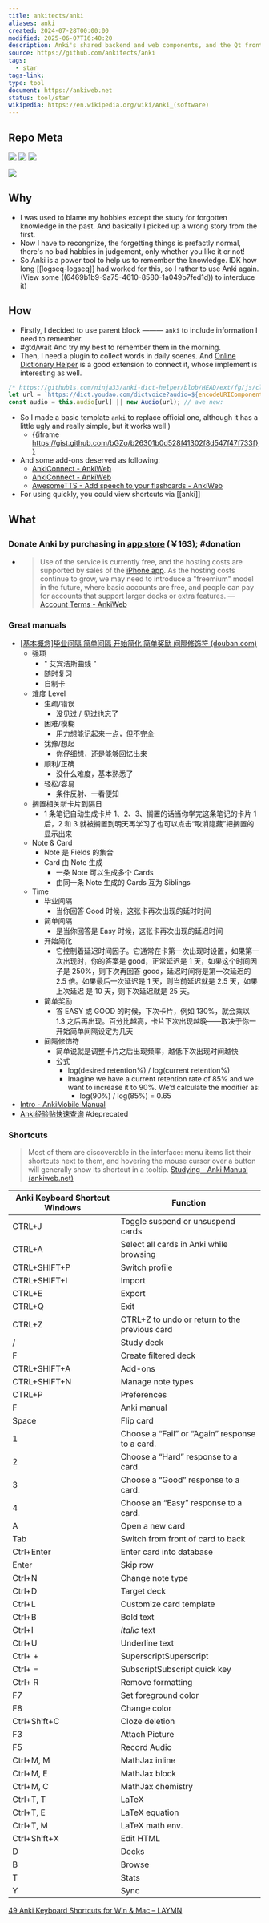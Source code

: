 ```yaml
---
title: ankitects/anki
aliases: anki
created: 2024-07-28T00:00:00
modified: 2025-06-07T16:40:20
description: Anki's shared backend and web components, and the Qt frontend
source: https://github.com/ankitects/anki
tags:
  - star
tags-link: 
type: tool
document: https://ankiweb.net
status: tool/star
wikipedia: https://en.wikipedia.org/wiki/Anki_(software)
---
```


## Repo Meta

![](https://img.shields.io/github/stars/ankitects/anki?style=for-the-badge&label=stars) ![](https://img.shields.io/github/repo-size/ankitects/anki?style=for-the-badge&label=size) ![](https://img.shields.io/github/created-at/ankitects/anki?style=for-the-badge&label=since)

[![](https://github-readme-stats.vercel.app/api/pin/?username=ankitects&repo=anki&bg_color=00000000)](https://github.com/ankitects/anki)

## Why

- I was used to blame my hobbies except the study for forgotten knowledge in the past. And basically I picked up a wrong story from the first.
- Now I have to recongnize, the forgetting things is prefactly normal, there's no bad habbies in judgement, only whether you like it or not!
- So Anki is a power tool to help us to remember the knowledge. IDK how long [[logseq-logseq]] had worked for this, so I rather to use Anki again. (View some ((6469b1b9-9a75-4610-8580-1a049b7fed1d)) to interduce it)

## How

  - Firstly, I decided to use parent block ——— `anki` to include information I need to remember.
  - #gtd/wait And try my best to remember them in the morning.
  - Then, I need a plugin to collect words in daily scenes. And [Online Dictionary Helper](https://chrome.google.com/webstore/detail/online-dictionary-helper/lppjdajkacanlmpbbcdkccjkdbpllajb) is a good extension to connect it, whose implement is interesting as well.

```js
/* https://github1s.com/ninja33/anki-dict-helper/blob/HEAD/ext/fg/js/client.js#L174-L181 */
let url = `https://dict.youdao.com/dictvoice?audio=${encodeURIComponent(definition.expression)}`; //api of youdao audio
const audio = this.audio[url] || new Audio(url); // awe new:
```

  - So I made a basic template `anki` to replace official one, although it has a little ugly and really simple, but it works well )
    - {{iframe https://gist.github.com/bGZo/b26301b0d528f41302f8d547f47f733f}}
  - And some add-ons deserved as following:
    - [AnkiConnect - AnkiWeb](https://ankiweb.net/shared/info/2055492159)
    - [AnkiConnect - AnkiWeb](https://ankiweb.net/shared/info/2055492159)
    - [AwesomeTTS - Add speech to your flashcards - AnkiWeb](https://ankiweb.net/shared/info/1436550454)
  - For using quickly, you could view shortcuts via [[anki]]

## What
### Donate Anki by purchasing in [app store](https://apps.apple.com/us/app/ankimobile-flashcards/id373493387) (￥163); #donation

- > Use of the service is currently free, and the hosting costs are supported by sales of the [iPhone app](http://ankisrs.net/docs/AnkiMobile.html). As the hosting costs continue to grow, we may need to introduce a "freemium" model in the future, where basic accounts are free, and people can pay for accounts that support larger decks or extra features.
— [Account Terms - AnkiWeb](https://ankiweb.net/account/terms)

### Great manuals
- [[基本概念]毕业间隔 简单间隔 开始简化 简单奖励 间隔修饰符 (douban.com)](https://www.douban.com/group/topic/79949605)
  - 强项
    - " 艾宾浩斯曲线 "
    - 随时复习
    - 自制卡
  - 难度 Level
    - 生疏/错误
      - 没见过 / 见过也忘了
    - 困难/模糊
      - 用力想能记起来一点，但不完全
    - 犹豫/想起
      - 你仔细想，还是能够回忆出来
    - 顺利/正确
      - 没什么难度，基本熟悉了
    - 轻松/容易
      - 条件反射、一看便知
  - 搁置相关新卡片到隔日
    - 1 条笔记自动生成卡片 1、2、3、搁置的话当你学完这条笔记的卡片 1 后，2 和 3 就被搁置到明天再学习了也可以点击“取消隐藏”把搁置的显示出来
  - Note & Card
    - Note 是 Fields 的集合
    - Card 由 Note 生成
      - 一条 Note 可以生成多个 Cards
      - 由同一条 Note 生成的 Cards 互为 Siblings
  - Time
    - 毕业间隔
      - 当你回答 Good 时候，这张卡再次出现的延时时间
    - 简单间隔
      - 是当你回答是 Easy 时候，这张卡再次出现的延迟时间
    - 开始简化
      - 它控制着延迟时间因子。它通常在卡第一次出现时设置，如果第一次出现时，你的答案是 good，正常延迟是 1 天，如果这个时间因子是 250%，则下次再回答 good，延迟时间将是第一次延迟的 2.5 倍。如果最后一次延迟是 1 天，则当前延迟就是 2.5 天，如果上次延迟 是 10 天，则下次延迟就是 25 天。
    - 简单奖励
      - 答 EASY 或 GOOD 的时候，下次卡片，例如 130%，就会乘以 1.3 之后再出现。百分比越高，卡片下次出现越晚——取决于你一开始简单间隔设定为几天
    - 间隔修饰符
      - 简单说就是调整卡片之后出现频率，越低下次出现时间越快
      - 公式
        - log(desired retention%) / log(current retention%)
        - Imagine we have a current retention rate of 85% and we want to increase it to 90%. We’d calculate the modifier as:
          - log(90%) / log(85%) = 0.65
- [Intro - AnkiMobile Manual](https://docs.ankimobile.net/)
- [Anki经验贴快速查询](https://www.douban.com/group/topic/80413417/) #deprecated

### Shortcuts

> Most of them are discoverable in the interface: menu items list their shortcuts next to them, and hovering the mouse cursor over a button will generally show its shortcut in a tooltip.
> [Studying - Anki Manual (ankiweb.net)](https://docs.ankiweb.net/studying.html?highlight=shortc#keyboard-shortcuts)

| Anki Keyboard Shortcut Windows | Function                                       |
| ------------------------------ | ---------------------------------------------- |
| CTRL+J                         | Toggle suspend or unsuspend cards              |
| CTRL+A                         | Select all cards in Anki while browsing        |
| CTRL+SHIFT+P                   | Switch profile                                 |
| CTRL+SHIFT+I                   | Import                                         |
| CTRL+E                         | Export                                         |
| CTRL+Q                         | Exit                                           |
| CTRL+Z                         | CTRL+Z to undo or return to the previous card  |
| /                              | Study deck                                     |
| F                              | Create filtered deck                           |
| CTRL+SHIFT+A                   | Add-ons                                        |
| CTRL+SHIFT+N                   | Manage note types                              |
| CTRL+P                         | Preferences                                    |
| F                              | Anki manual                                    |
| Space                          | Flip card                                      |
| 1                              | Choose a “Fail” or “Again” response to a card. |
| 2                              | Choose a “Hard” response to a card.            |
| 3                              | Choose a “Good” response to a card.            |
| 4                              | Choose an “Easy” response to a card.           |
| A                              | Open a new card                                |
| Tab                            | Switch from front of card to back              |
| Ctrl+Enter                     | Enter card into database                       |
| Enter                          | Skip row                                       |
| Ctrl+N                         | Change note type                               |
| Ctrl+D                         | Target deck                                    |
| Ctrl+L                         | Customize card template                        |
| Ctrl+B                         | Bold text                                      |
| Ctrl+I                         | *Italic* text                                  |
| Ctrl+U                         | Underline text                                 |
| Ctrl+ +                        | SuperscriptSuperscript                         |
| Ctrl+ =                        | SubscriptSubscript quick key                   |
| Ctrl+ R                        | Remove formatting                              |
| F7                             | Set foreground color                           |
| F8                             | Change color                                   |
| Ctrl+Shift+C                   | Cloze deletion                                 |
| F3                             | Attach Picture                                 |
| F5                             | Record Audio                                   |
| Ctrl+M, M                      | MathJax inline                                 |
| Ctrl+M, E                      | MathJax block                                  |
| Ctrl+M, C                      | MathJax chemistry                              |
| Ctrl+T, T                      | LaTeX                                          |
| Ctrl+T, E                      | LaTeX equation                                 |
| Ctrl+T, M                      | LaTeX math env.                                |
| Ctrl+Shift+X                   | Edit HTML                                      |
| D                              | Decks                                          |
| B                              | Browse                                         |
| T                              | Stats                                          |
| Y                              | Sync                                           |

[49 Anki Keyboard Shortcuts for Win & Mac – LAYMN](https://laymn.com/anki-keyboard-shortcuts/)

